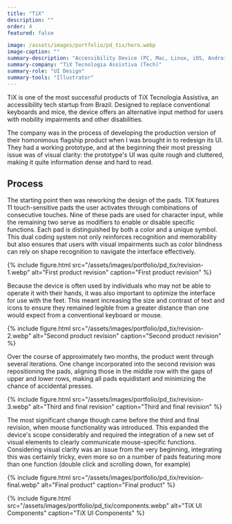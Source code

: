 ```yaml
---
title: "TiX"
description: ""
order: 4
featured: false

image: /assets/images/portfolio/pd_tix/hero.webp
image-caption: ""
summary-description: "Accessibility Device (PC, Mac, Linux, iOS, Android)"
summary-company: "TiX Tecnologia Assistiva (Tech)"
summary-role: "UI Design"
summary-tools: "Illustrator"
---
```


TiX is one of the most successful products of TiX Tecnologia Assistiva, an accessibility tech startup from Brazil. Designed to replace conventional keyboards and mice, the device offers an alternative input method for users with mobility impairments and other disabilities. 

The company was in the process of developing the production version of their homonimous flagship product when I was brought in to redesign its UI. They had a working prototype, and at the beginning their most pressing issue was of visual clarity: the prototype's UI was quite rough and cluttered, making it quite information dense and hard to read.

## Process

The starting point then was reworking the design of the pads. TiX features 11 touch-sensitive pads the user activates through combinations of consecutive touches. Nine of these pads are used for character input, while the remaining two serve as modifiers to enable or disable specific functions. Each pad is distinguished by both a color and a unique symbol. This dual coding system not only reinforces recognition and memorability but also ensures that users with visual impairments such as color blindness can rely on shape recognition to navigate the interface effectively.

{% include figure.html 
   src="/assets/images/portfolio/pd_tix/revision-1.webp" 
   alt="First product revision" 
   caption="First product revision" %}

Because the device is often used by individuals who may not be able to operate it with their hands, it was also important to optimize the interface for use with the feet. This meant increasing the size and contrast of text and icons to ensure they remained legible from a greater distance than one would expect from a conventional keyboard or mouse.

{% include figure.html 
   src="/assets/images/portfolio/pd_tix/revision-2.webp" 
   alt="Second product revision" 
   caption="Second product revision" %}

Over the course of approximately two months, the product went through several iterations. One change incorporated into the second revision was repositioning the pads, aligning those in the middle row with the gaps of upper and lower rows, making all pads equidistant and minimizing the chance of accidental presses.

{% include figure.html 
   src="/assets/images/portfolio/pd_tix/revision-3.webp" 
   alt="Third and final revision" 
   caption="Third and final revision" %}

The most significant change though came before the third and final revision, when mouse functionality was introduced. This expanded the device's scope considerably and required the integration of a new set of visual elements to clearly communicate mouse-specific functions. Considering visual clarity was an issue from the very beginning, integrating this was certainly tricky, even more so on a number of pads featuring more than one function (double click and scrolling down, for example)

{% include figure.html 
   src="/assets/images/portfolio/pd_tix/revision-final.webp" 
   alt="Final product" 
   caption="Final product" %}

{% include figure.html 
   src="/assets/images/portfolio/pd_tix/components.webp" 
   alt="TiX UI Components" 
   caption="TiX UI Components" %}